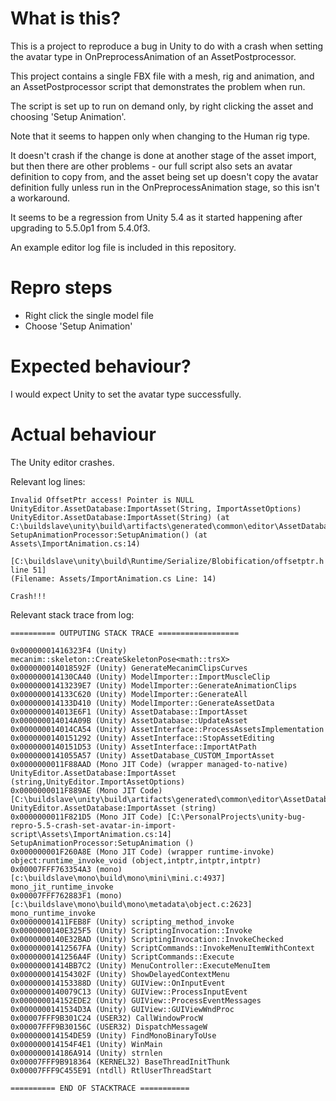 # What is this?
This is a project to reproduce a bug in Unity to do with a crash when setting the avatar type in OnPreprocessAnimation of an AssetPostprocessor.

This project contains a single FBX file with a mesh, rig and animation, and an AssetPostprocessor script that demonstrates the problem when run.

The script is set up to run on demand only, by right clicking the asset and choosing 'Setup Animation'.

Note that it seems to happen only when changing to the Human rig type.

It doesn't crash if the change is done at another stage of the asset import, but then there are other problems - our full script also sets an avatar definition to copy from, and the asset being set up doesn't copy the avatar definition fully unless run in the OnPreprocessAnimation stage, so this isn't a workaround.

It seems to be a regression from Unity 5.4 as it started happening after upgrading to 5.5.0p1 from 5.4.0f3.

An example editor log file is included in this repository.

# Repro steps
- Right click the single model file
- Choose 'Setup Animation'

# Expected behaviour?
I would expect Unity to set the avatar type successfully.

# Actual behaviour
The Unity editor crashes.

Relevant log lines:

    Invalid OffsetPtr access! Pointer is NULL
    UnityEditor.AssetDatabase:ImportAsset(String, ImportAssetOptions)
    UnityEditor.AssetDatabase:ImportAsset(String) (at C:\buildslave\unity\build\artifacts\generated\common\editor\AssetDatabaseBindings.gen.cs:113)
    SetupAnimationProcessor:SetupAnimation() (at Assets\ImportAnimation.cs:14)
    
    [C:\buildslave\unity\build\Runtime/Serialize/Blobification/offsetptr.h line 51] 
    (Filename: Assets/ImportAnimation.cs Line: 14)
    
    Crash!!!

Relevant stack trace from log:

    ========== OUTPUTING STACK TRACE ==================
    
    0x00000001416323F4 (Unity) mecanim::skeleton::CreateSkeletonPose<math::trsX>
    0x000000014018592F (Unity) GenerateMecanimClipsCurves
    0x000000014130CA40 (Unity) ModelImporter::ImportMuscleClip
    0x00000001413239E7 (Unity) ModelImporter::GenerateAnimationClips
    0x000000014133C620 (Unity) ModelImporter::GenerateAll
    0x000000014133D410 (Unity) ModelImporter::GenerateAssetData
    0x000000014013E6F1 (Unity) AssetDatabase::ImportAsset
    0x000000014014A09B (Unity) AssetDatabase::UpdateAsset
    0x000000014014CA54 (Unity) AssetInterface::ProcessAssetsImplementation
    0x0000000140151292 (Unity) AssetInterface::StopAssetEditing
    0x0000000140151D53 (Unity) AssetInterface::ImportAtPath
    0x0000000141055A57 (Unity) AssetDatabase_CUSTOM_ImportAsset
    0x0000000011F88AAD (Mono JIT Code) (wrapper managed-to-native) UnityEditor.AssetDatabase:ImportAsset (string,UnityEditor.ImportAssetOptions)
    0x0000000011F889AE (Mono JIT Code) [C:\buildslave\unity\build\artifacts\generated\common\editor\AssetDatabaseBindings.gen.cs:113] UnityEditor.AssetDatabase:ImportAsset (string) 
    0x0000000011F821D5 (Mono JIT Code) [C:\PersonalProjects\unity-bug-repro-5.5-crash-set-avatar-in-import-script\Assets\ImportAnimation.cs:14] SetupAnimationProcessor:SetupAnimation () 
    0x000000001F260A8E (Mono JIT Code) (wrapper runtime-invoke) object:runtime_invoke_void (object,intptr,intptr,intptr)
    0x00007FFF763354A3 (mono) [c:\buildslave\mono\build\mono\mini\mini.c:4937] mono_jit_runtime_invoke 
    0x00007FFF762883F1 (mono) [c:\buildslave\mono\build\mono\metadata\object.c:2623] mono_runtime_invoke 
    0x00000001411FEB8F (Unity) scripting_method_invoke
    0x0000000140E325F5 (Unity) ScriptingInvocation::Invoke
    0x0000000140E32BAD (Unity) ScriptingInvocation::InvokeChecked
    0x00000001412567FA (Unity) ScriptCommands::InvokeMenuItemWithContext
    0x0000000141256A4F (Unity) ScriptCommands::Execute
    0x00000001414BB7C2 (Unity) MenuController::ExecuteMenuItem
    0x000000014154302F (Unity) ShowDelayedContextMenu
    0x000000014153388D (Unity) GUIView::OnInputEvent
    0x0000000140079C13 (Unity) GUIView::ProcessInputEvent
    0x000000014152EDE2 (Unity) GUIView::ProcessEventMessages
    0x0000000141534D3A (Unity) GUIView::GUIViewWndProc
    0x00007FFF9B301C24 (USER32) CallWindowProcW
    0x00007FFF9B30156C (USER32) DispatchMessageW
    0x000000014154DE59 (Unity) FindMonoBinaryToUse
    0x000000014154F4E1 (Unity) WinMain
    0x000000014186A914 (Unity) strnlen
    0x00007FFF9B918364 (KERNEL32) BaseThreadInitThunk
    0x00007FFF9C455E91 (ntdll) RtlUserThreadStart
    
    ========== END OF STACKTRACE ===========
